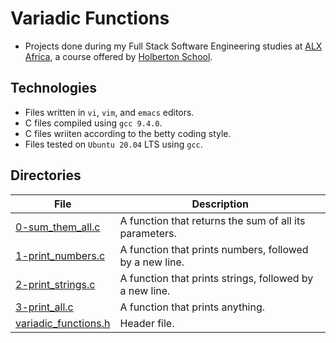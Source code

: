 # Variadic Functions

- Projects done during my Full Stack Software Engineering studies at [ALX Africa](https://www.alxafrica.com/software-engineering-2022/), a course offered by [Holberton School](https://www.holbertonschool.com/).

## Technologies
- Files written in ```vi```, ```vim```, and ```emacs``` editors. 
- C files compiled using ```gcc 9.4.0```.
- C files wriiten according to the betty coding style. 
- Files tested on ```Ubuntu 20.04``` LTS using ```gcc```.

## Directories 

| File  | Description |
| ---  | --- |
|[0-sum_them_all.c](0-sum_them_all.c)|A  function that returns the sum of all its parameters.|
|[1-print_numbers.c](1-print_numbers.c)|A function that prints numbers, followed by a new line.|
|[2-print_strings.c](2-print_strings.c)|A function that prints strings, followed by a new line.|
|[3-print_all.c](3-print_all.c)|A function that prints anything.
|[variadic_functions.h](variadic_functions.h)|Header file.|
